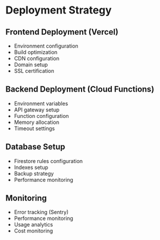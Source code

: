 # Deployment Strategy

## Frontend Deployment (Vercel)
- Environment configuration
- Build optimization
- CDN configuration
- Domain setup
- SSL certification

## Backend Deployment (Cloud Functions)
- Environment variables
- API gateway setup
- Function configuration
- Memory allocation
- Timeout settings

## Database Setup
- Firestore rules configuration
- Indexes setup
- Backup strategy
- Performance monitoring

## Monitoring
- Error tracking (Sentry)
- Performance monitoring
- Usage analytics
- Cost monitoring 
